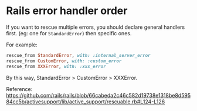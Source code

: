 # Rails error handler order

If you want to rescue multiple errors, you should declare general handlers
first. (eg: one for `StandardError`) then specific ones.

For example:

```ruby
rescue_from StandardError, with: :internal_server_error
rescue_from CustomError, with: :custom_error
rescue_from XXXError, with: :xxx_error
```
By this way, StandardError > CustomError > XXXError.

Reference: https://github.com/rails/rails/blob/66cabeda2c46c582d19738e1318be8d59584cc5b/activesupport/lib/active_support/rescuable.rb#L124-L126
